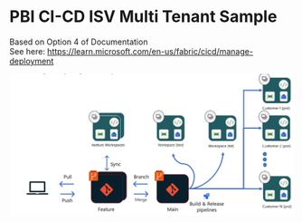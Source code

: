 # PBI CI-CD ISV Multi Tenant Sample  

Based on Option 4 of Documentation  
See here: https://learn.microsoft.com/en-us/fabric/cicd/manage-deployment  


![CI/CD for ISVs in Fabric (managing multiple customers/solutions)](./assets/4_ci_cd_for_isv.png)

